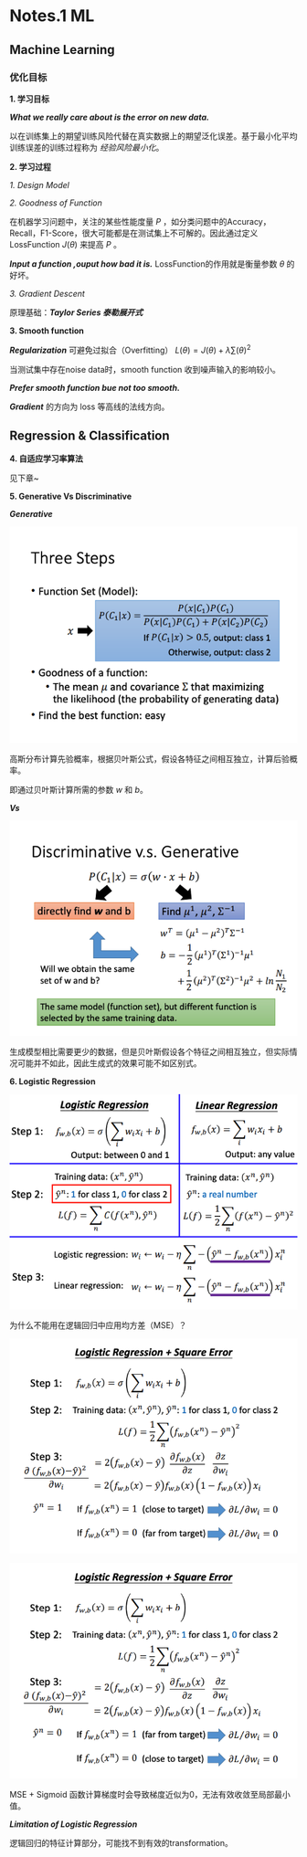 # Notes.1 ML

## Machine Learning

### 优化目标

**1. 学习目标**

***What we really care about is the error on new data.***

以在训练集上的期望训练风险代替在真实数据上的期望泛化误差。基于最小化平均训练误差的训练过程称为 *经验风险最小化*。

**2. 学习过程**

*1. Design Model*

*2. Goodness of Function*

在机器学习问题中，关注的某些性能度量 $P$ ，如分类问题中的Accuracy，Recall，F1-Score，很大可能都是在测试集上不可解的。因此通过定义LossFunction $J(\theta)$ 来提高 $P$ 。

***Input a function ,ouput how bad it is.*** LossFunction的作用就是衡量参数 $\theta$ 的好坏。

*3. Gradient Descent*

原理基础：***Taylor Series 泰勒展开式***

**3. Smooth function**

***Regularization*** 可避免过拟合（Overfitting） $L(\theta) = J(\theta) + \lambda \sum (\theta)^2$

当测试集中存在noise data时，smooth function 收到噪声输入的影响较小。

***Prefer smooth function bue not too smooth.***

***Gradient*** 的方向为 loss 等高线的法线方向。

## Regression & Classification

**4. 自适应学习率算法**

见下章~

**5. Generative Vs Discriminative**

***Generative***

![DL_16](DL_Img/DL_16.png)

高斯分布计算先验概率，根据贝叶斯公式，假设各特征之间相互独立，计算后验概率。

即通过贝叶斯计算所需的参数 $w$ 和 $b$。

***Vs***

![DL_17](DL_Img/DL_17.png)

生成模型相比需要更少的数据，但是贝叶斯假设各个特征之间相互独立，但实际情况可能并不如此，因此生成式的效果可能不如区别式。

**6. Logistic Regression**

![DL_13](DL_Img/DL_13.png)

为什么不能用在逻辑回归中应用均方差（MSE）？

![DL_14](DL_Img/DL_14.png)

![DL_15](DL_Img/DL_15.png)

MSE + Sigmoid 函数计算梯度时会导致梯度近似为0，无法有效收敛至局部最小值。

***Limitation of Logistic Regression***

逻辑回归的特征计算部分，可能找不到有效的transformation。
